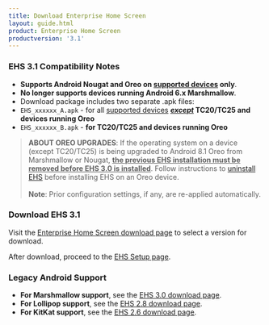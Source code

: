 ```yaml
---
title: Download Enterprise Home Screen
layout: guide.html
product: Enterprise Home Screen
productversion: '3.1'
---
```


### EHS 3.1 Compatibility Notes

* **Supports Android Nougat and Oreo on [supported devices](../guide/about#supporteddevices) only**. 
* **No longer supports devices running Android 6.x Marshmallow**. 
* Download package includes two separate .apk files: 
 * `EHS_xxxxxx_A.apk` - for all [supported devices](../guide/about#supporteddevices) **_<u>except</u>_ TC20/TC25 and devices running Oreo**
 * `EHS_xxxxxx_B.apk` - **for TC20/TC25 and devices running Oreo**

> **ABOUT OREO UPGRADES**: If the operating system on a device (except TC20/TC25) is being upgraded to Android 8.1 Oreo from Marshmallow or Nougat, **<u>the previous EHS installation must be removed before EHS 3.0 is installed</u>**. Follow instructions to [uninstall EHS](../guide/setup#uninstallation) before installing EHS on an Oreo device. <br><br>**Note**: Prior configuration settings, if any, are re-applied automatically.

### Download EHS 3.1

Visit the [Enterprise Home Screen download page](https://www.zebra.com/us/en/support-downloads/software/utilities/enterprise-home-screen.html) to select a version for download. 

After download, proceed to the [EHS Setup page](../guide/setup). 

### Legacy Android Support

* **For Marshmallow support**, see the [EHS 3.0 download page](/ehs/3-0/download).
* **For Lollipop support**, see the [EHS 2.8 download page](/ehs/2-8/download). 
* **For KitKat support**, see the [EHS 2.6 download page](/ehs/2-6/download). 
